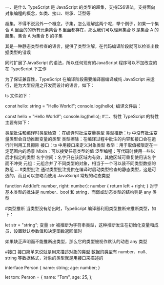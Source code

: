 一、是什么
TypeScript 是 JavaScript 的类型的超集，支持ES6语法，支持面向对象编程的概念，如类、接口、继承、泛型等

超集，不得不说另外一个概念，子集，怎么理解这两个呢，举个例子，如果一个集合 A 里面的的所有元素集合 B 里面都存在，那么我们可以理解集合 B 是集合 A 的超集，集合 A 为集合 B 的子集



其是一种静态类型检查的语言，提供了类型注解，在代码编译阶段就可以检查出数据类型的错误

同时扩展了JavaScript 的语法，所以任何现有的JavaScript 程序可以不加改变的在 TypeScript 下工作

为了保证兼容性，TypeScript 在编译阶段需要编译器编译成纯 JavaScript 来运行，是为大型应用之开发而设计的语言，如下：

ts 文件如下：

const hello: string = "Hello World!";
console.log(hello);
编译文件后：

const hello = "Hello World!";
console.log(hello);
#二、特性
TypeScript 的特性主要有如下：

类型批注和编译时类型检查 ：在编译时批注变量类型
类型推断：ts 中没有批注变量类型会自动推断变量的类型
类型擦除：在编译过程中批注的内容和接口会在运行时利用工具擦除
接口：ts 中用接口来定义对象类型
枚举：用于取值被限定在一定范围内的场景
Mixin：可以接受任意类型的值
泛型编程：写代码时使用一些以后才指定的类型
名字空间：名字只在该区域内有效，其他区域可重复使用该名字而不冲突
元组：元组合并了不同类型的对象，相当于一个可以装不同类型数据的数组
...
#类型批注
通过类型批注提供在编译时启动类型检查的静态类型，这是可选的，而且可以忽略而使用 JavaScript 常规的动态类型

function Add(left: number, right: number): number {
  return left + right;
}
对于基本类型的批注是 number、bool 和 string，而弱或动态类型的结构则是 any 类型

#类型推断
当类型没有给出时，TypeScript 编译器利用类型推断来推断类型，如下：

let str = "string";
变量 str 被推断为字符串类型，这种推断发生在初始化变量和成员，设置默认参数值和决定函数返回值时

如果缺乏声明而不能推断出类型，那么它的类型被视作默认的动态 any 类型

#接口
接口简单来说就是用来描述对象的类型 数据的类型有 number、null、string 等数据格式，对象的类型就是用接口来描述的

interface Person {
  name: string;
  age: number;
}

let tom: Person = {
  name: "Tom",
  age: 25,
};